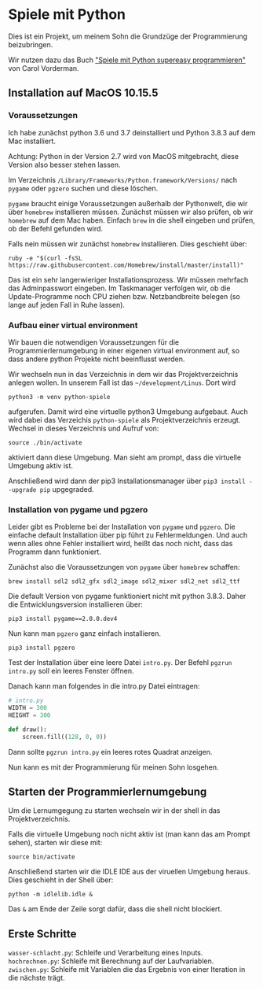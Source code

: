 # Spiele mit Python

Dies ist ein Projekt, um meinem Sohn die Grundzüge der Programmierung beizubringen.

Wir nutzen dazu das Buch ["Spiele mit Python supereasy programmieren"](https://www.amazon.de/Spiele-mit-Python®-supereasy-programmieren/dp/3831036756/ref=sr_1_1?__mk_de_DE=ÅMÅŽÕÑ&crid=2YKWV4KN13AB&dchild=1&keywords=spiele+mit+python+supereasy+programmieren&qid=1591907706&sprefix=spiele+mit+py%2Caps%2C154&sr=8-1) von Carol Vorderman.

## Installation auf MacOS 10.15.5

### Voraussetzungen

Ich habe zunächst python 3.6 und 3.7 deinstalliert und Python 3.8.3 auf dem Mac installiert.

Achtung: Python in der Version 2.7 wird von MacOS mitgebracht, diese  Version also besser stehen lassen.

Im Verzeichnis `/Library/Frameworks/Python.framework/Versions/` nach `pygame` oder `pgzero` suchen und diese löschen.

`pygame` braucht einige Voraussetzungen außerhalb der Pythonwelt, die wir über `homebrew` installieren müssen. Zunächst müssen wir also
prüfen, ob wir `homebrew` auf dem Mac haben. Einfach `brew` in die shell eingeben und prüfen, ob der Befehl gefunden wird.

Falls nein müssen wir zunächst `homebrew` installieren. Dies geschieht über:

```
ruby -e "$(curl -fsSL https://raw.githubusercontent.com/Homebrew/install/master/install)"
```

Das ist ein sehr langerwieriger Installationsprozess. Wir müssen mehrfach das Adminpasswort eingeben. Im Taskmanager verfolgen wir, ob die Update-Programme noch CPU ziehen bzw. Netzbandbreite belegen (so lange auf jeden Fall in Ruhe lassen).


### Aufbau einer virtual environment

Wir bauen die notwendigen Voraussetzungen für die Programmierlernumgebung in einer eigenen virtual
environment auf, so dass andere python Projekte nicht beeinflusst werden.

Wir wechseln nun in das Verzeichnis in dem wir das Projektverzeichnis anlegen wollen. In unserem Fall ist das  `~/development/Linus`. Dort wird
```
python3 -m venv python-spiele
```

aufgerufen. Damit wird eine virtuelle python3 Umgebung aufgebaut. Auch wird dabei das Verzeichis `python-spiele` als Projektverzeichnis erzeugt. Wechsel in dieses Verzeichnis und Aufruf von:

```
source ./bin/activate
```

aktiviert dann diese Umgebung. Man sieht am prompt, dass die virtuelle Umgebung aktiv ist.

Anschließend wird dann der pip3 Installationsmanager über `pip3 install --upgrade pip` upgegraded.

### Installation von pygame und pgzero

Leider gibt es Probleme bei der Installation von `pygame` und `pgzero`. Die einfache default Installation über pip führt zu Fehlermeldungen. Und auch wenn alles ohne Fehler installiert wird, heißt das noch nicht, dass das Programm dann funktioniert.

Zunächst also die Voraussetzungen von `pygame` über `homebrew` schaffen:

```
brew install sdl2 sdl2_gfx sdl2_image sdl2_mixer sdl2_net sdl2_ttf
```

Die default Version von pygame funktioniert nicht mit python 3.8.3. Daher die Entwicklungsversion installieren über:

```
pip3 install pygame==2.0.0.dev4
```

Nun kann man `pgzero` ganz einfach installieren.

```
pip3 install pgzero
```

Test der Installation über eine leere Datei `intro.py`. Der Befehl `pgzrun intro.py` soll ein leeres Fenster öffnen.

Danach kann man folgendes in die intro.py Datei eintragen:

```python
# intro.py
WIDTH = 300
HEIGHT = 300

def draw():
    screen.fill((128, 0, 0))
```

Dann sollte `pgzrun intro.py` ein leeres rotes Quadrat anzeigen.

Nun kann es mit der Programmierung für meinen Sohn losgehen.

## Starten der Programmierlernumgebung

Um die Lernumgegung zu starten wechseln wir in der shell in das Projektverzeichnis.

Falls die virtuelle Umgebung noch nicht aktiv ist (man kann das am Prompt sehen), starten wir diese mit:

```
source bin/activate
```

Anschließend starten wir die IDLE IDE aus der viruellen Umgebung heraus. Dies geschieht in der Shell über:

```
python -m idlelib.idle &
```

Das `&` am Ende der Zeile sorgt dafür, dass die shell nicht blockiert.

## Erste Schritte

`wasser-schlacht.py`: Schleife und Verarbeitung eines Inputs.
`hochrechnen.py`: Schleife mit Berechnung auf der Laufvariablen.
`zwischen.py`: Schleife mit Variablen die das Ergebnis von einer Iteration in die nächste trägt.
